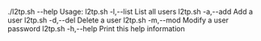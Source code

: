 ./l2tp.sh  --help
Usage: l2tp.sh -l,--list   List all users
       l2tp.sh -a,--add    Add a user
       l2tp.sh -d,--del    Delete a user
       l2tp.sh -m,--mod    Modify a user password
       l2tp.sh -h,--help   Print this help information
